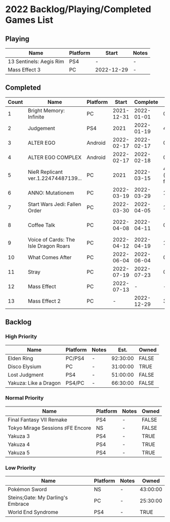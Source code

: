 # 2022 Backlog/Playing/Completed Games List

## Playing
| Name  | Platform | Start | Notes |
| - | - | - | - |
| 13 Sentinels: Aegis Rim | PS4 | - | - |
| Mass Effect 3 | PC | 2022-12-29 | - |

## Completed
| Count | Name  | Platform | Start | Complete | Time | Rating | Notes |
| - | - | - | - | - | - | - | - |
| 1 | Bright Memory: Infinite | PC | 2021-12-31 | 2022-01-01 | 01:59:00 | ~ | - |
| 2 | Judgement | PS4 | 2021 | 2022-01-19 | 42:59:06 | + | - |
| 3 | ALTER EGO | Android | 2022-02-17 | 2022-02-17 | 02:00:00 | + | Es is 🥰 |
| 4 | ALTER EGO COMPLEX | Android | 2022-02-17 | 2022-02-18 | 01:00:00 | + | Es is 🥰 |
| 5 | NieR Replicant ver.1.22474487139... | PC | 2021 | 2022-03-15 | 40:49:39 (save file) | + | A,B,C,D,E | 
| 6 | ANNO: Mutationem | PC | 2022-03-19 | 2022-03-29 | 18:30:00 | + | - |
| 7 | Start Wars Jedi: Fallen Order | PC | 2022-03-30 | 2022-04-05 | 18:06:00 | + | - |
| 8 | Coffee Talk | PC | 2022-04-08 | 2022-04-11 | 03:15:00 | + | Main ending clear |
| 9 | Voice of Cards: The Isle Dragon Roars | PC | 2022-04-12 | 2022-04-19 | 12:07:13 | ~ | - |
| 10 | What Comes After | PC | 2022-06-04 | 2022-06-04 | 00:43:00 | + | - |
| 11 | Stray | PC | 2022-07-19 | 2022-07-23 | 05:40:00 | + | 😻 |
| 12 | Mass Effect | PC | 2022-07-13 | - | - | + | Replay |
| 13 | Mass Effect 2 | PC | - | 2022-12-29 | 33:09:00 | + | Replay |

## Backlog
### High Priority
| Name  | Platform | Notes | Est. | Owned |
| - | - | - | - | - |
| Elden Ring | PC/PS4 | - | 92:30:00 | FALSE |
| Disco Elysium | PC | - | 31:00:00 | TRUE |
| Lost Judgment | PS4 | - | 51:00:00 | FALSE |
| Yakuza: Like a Dragon | PS4/PC | - | 66:30:00 | FALSE |

### Normal Priority
| Name  | Platform | Notes | Owned |
| - | - | - | - |
| Final Fantasy VII Remake | PS4 | - | FALSE |
| Tokyo Mirage Sessions ♯FE Encore | NS | - | FALSE |
| Yakuza 3 | PS4 | - | TRUE |
| Yakuza 4 | PS4 | - | TRUE |
| Yakuza 5 | PS4 | - | TRUE |

### Low Priority
| Name  | Platform | Notes | Owned |
| - | - | - | - |
| Pokémon Sword | NS | - | 43:00:00 | TRUE |
| Steins;Gate: My Darling's Embrace | PC | - | 25:30:00 | TRUE | 
| World End Syndrome | PS4 | - | TRUE |
